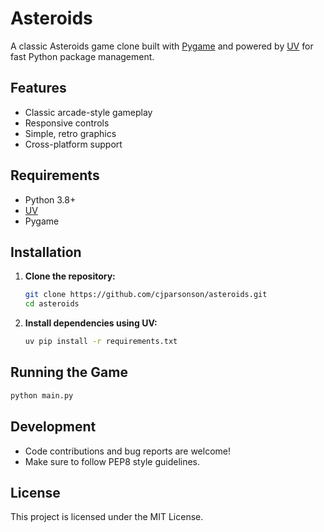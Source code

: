 # Asteroids

A classic Asteroids game clone built with [Pygame](https://www.pygame.org/) and powered by [UV](https://github.com/astral-sh/uv) for fast Python package management.

## Features

- Classic arcade-style gameplay
- Responsive controls
- Simple, retro graphics
- Cross-platform support

## Requirements

- Python 3.8+
- [UV](https://github.com/astral-sh/uv)
- Pygame

## Installation

1. **Clone the repository:**

    ```bash
    git clone https://github.com/cjparsonson/asteroids.git
    cd asteroids
    ```

2. **Install dependencies using UV:**

    ```bash
    uv pip install -r requirements.txt
    ```

## Running the Game

```bash
python main.py
```

## Development

- Code contributions and bug reports are welcome!
- Make sure to follow PEP8 style guidelines.

## License

This project is licensed under the MIT License.
